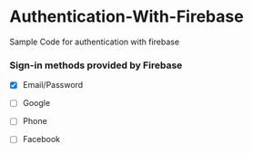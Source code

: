 # Authentication-With-Firebase
Sample Code for authentication with firebase

### Sign-in methods provided by Firebase

- [x] Email/Password
- [ ] Google
- [ ] Phone
- [ ] Facebook


